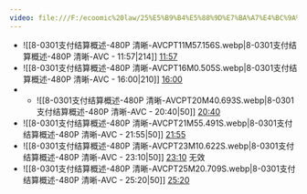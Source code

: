```yaml
---
video: file:///F:/ecoomic%20law/25%E5%B9%B4%E5%88%9D%E7%BA%A7%E4%BC%9A%E8%AE%A1%E5%A4%87%E8%80%83%EF%BC%9A%E9%A9%AC%E5%8B%87%E8%80%81%E5%B8%88%E7%BB%8F%E6%B5%8E%E6%B3%95%E5%9F%BA%E7%A1%80%E7%B2%BE%E8%AE%B2%E7%8F%AD%E5%B7%B2%E6%9B%B4%E6%96%B0%EF%BC%81%E5%A4%87%E8%80%8325%E5%B9%B4%E5%88%9D%E7%BA%A7%E4%BC%9A%E8%AE%A1%E7%9A%84%E5%AE%9D%E5%AD%90%E8%AE%B0%E5%BE%97%E7%82%B9%E8%B5%9E%E6%94%B6%E8%97%8F~/8-0301%E6%94%AF%E4%BB%98%E7%BB%93%E7%AE%97%E6%A6%82%E8%BF%B0-480P%20%E6%B8%85%E6%99%B0-AVC.mp4
---
```


- ![[8-0301支付结算概述-480P 清晰-AVCPT11M57.156S.webp|8-0301支付结算概述-480P 清晰-AVC - 11:57|214]]
 [11:57](file:///F:/ecoomic%20law/25%E5%B9%B4%E5%88%9D%E7%BA%A7%E4%BC%9A%E8%AE%A1%E5%A4%87%E8%80%83%EF%BC%9A%E9%A9%AC%E5%8B%87%E8%80%81%E5%B8%88%E7%BB%8F%E6%B5%8E%E6%B3%95%E5%9F%BA%E7%A1%80%E7%B2%BE%E8%AE%B2%E7%8F%AD%E5%B7%B2%E6%9B%B4%E6%96%B0%EF%BC%81%E5%A4%87%E8%80%8325%E5%B9%B4%E5%88%9D%E7%BA%A7%E4%BC%9A%E8%AE%A1%E7%9A%84%E5%AE%9D%E5%AD%90%E8%AE%B0%E5%BE%97%E7%82%B9%E8%B5%9E%E6%94%B6%E8%97%8F~/8-0301%E6%94%AF%E4%BB%98%E7%BB%93%E7%AE%97%E6%A6%82%E8%BF%B0-480P%20%E6%B8%85%E6%99%B0-AVC.mp4#t=11:57.16) 
- ![[8-0301支付结算概述-480P 清晰-AVCPT16M0.505S.webp|8-0301支付结算概述-480P 清晰-AVC - 16:00|210]] [16:00](file:///F:/ecoomic%20law/25%E5%B9%B4%E5%88%9D%E7%BA%A7%E4%BC%9A%E8%AE%A1%E5%A4%87%E8%80%83%EF%BC%9A%E9%A9%AC%E5%8B%87%E8%80%81%E5%B8%88%E7%BB%8F%E6%B5%8E%E6%B3%95%E5%9F%BA%E7%A1%80%E7%B2%BE%E8%AE%B2%E7%8F%AD%E5%B7%B2%E6%9B%B4%E6%96%B0%EF%BC%81%E5%A4%87%E8%80%8325%E5%B9%B4%E5%88%9D%E7%BA%A7%E4%BC%9A%E8%AE%A1%E7%9A%84%E5%AE%9D%E5%AD%90%E8%AE%B0%E5%BE%97%E7%82%B9%E8%B5%9E%E6%94%B6%E8%97%8F~/8-0301%E6%94%AF%E4%BB%98%E7%BB%93%E7%AE%97%E6%A6%82%E8%BF%B0-480P%20%E6%B8%85%E6%99%B0-AVC.mp4#t=16:00.50) 
- - ![[8-0301支付结算概述-480P 清晰-AVCPT20M40.693S.webp|8-0301支付结算概述-480P 清晰-AVC - 20:40|50]] [20:40](file:///F:/ecoomic%20law/25%E5%B9%B4%E5%88%9D%E7%BA%A7%E4%BC%9A%E8%AE%A1%E5%A4%87%E8%80%83%EF%BC%9A%E9%A9%AC%E5%8B%87%E8%80%81%E5%B8%88%E7%BB%8F%E6%B5%8E%E6%B3%95%E5%9F%BA%E7%A1%80%E7%B2%BE%E8%AE%B2%E7%8F%AD%E5%B7%B2%E6%9B%B4%E6%96%B0%EF%BC%81%E5%A4%87%E8%80%8325%E5%B9%B4%E5%88%9D%E7%BA%A7%E4%BC%9A%E8%AE%A1%E7%9A%84%E5%AE%9D%E5%AD%90%E8%AE%B0%E5%BE%97%E7%82%B9%E8%B5%9E%E6%94%B6%E8%97%8F~/8-0301%E6%94%AF%E4%BB%98%E7%BB%93%E7%AE%97%E6%A6%82%E8%BF%B0-480P%20%E6%B8%85%E6%99%B0-AVC.mp4#t=20:40.69) 
- ![[8-0301支付结算概述-480P 清晰-AVCPT21M55.491S.webp|8-0301支付结算概述-480P 清晰-AVC - 21:55|50]] [21:55](file:///F:/ecoomic%20law/25%E5%B9%B4%E5%88%9D%E7%BA%A7%E4%BC%9A%E8%AE%A1%E5%A4%87%E8%80%83%EF%BC%9A%E9%A9%AC%E5%8B%87%E8%80%81%E5%B8%88%E7%BB%8F%E6%B5%8E%E6%B3%95%E5%9F%BA%E7%A1%80%E7%B2%BE%E8%AE%B2%E7%8F%AD%E5%B7%B2%E6%9B%B4%E6%96%B0%EF%BC%81%E5%A4%87%E8%80%8325%E5%B9%B4%E5%88%9D%E7%BA%A7%E4%BC%9A%E8%AE%A1%E7%9A%84%E5%AE%9D%E5%AD%90%E8%AE%B0%E5%BE%97%E7%82%B9%E8%B5%9E%E6%94%B6%E8%97%8F~/8-0301%E6%94%AF%E4%BB%98%E7%BB%93%E7%AE%97%E6%A6%82%E8%BF%B0-480P%20%E6%B8%85%E6%99%B0-AVC.mp4#t=21:55.49) 
- ![[8-0301支付结算概述-480P 清晰-AVCPT23M10.622S.webp|8-0301支付结算概述-480P 清晰-AVC - 23:10|50]] [23:10](file:///F:/ecoomic%20law/25%E5%B9%B4%E5%88%9D%E7%BA%A7%E4%BC%9A%E8%AE%A1%E5%A4%87%E8%80%83%EF%BC%9A%E9%A9%AC%E5%8B%87%E8%80%81%E5%B8%88%E7%BB%8F%E6%B5%8E%E6%B3%95%E5%9F%BA%E7%A1%80%E7%B2%BE%E8%AE%B2%E7%8F%AD%E5%B7%B2%E6%9B%B4%E6%96%B0%EF%BC%81%E5%A4%87%E8%80%8325%E5%B9%B4%E5%88%9D%E7%BA%A7%E4%BC%9A%E8%AE%A1%E7%9A%84%E5%AE%9D%E5%AD%90%E8%AE%B0%E5%BE%97%E7%82%B9%E8%B5%9E%E6%94%B6%E8%97%8F~/8-0301%E6%94%AF%E4%BB%98%E7%BB%93%E7%AE%97%E6%A6%82%E8%BF%B0-480P%20%E6%B8%85%E6%99%B0-AVC.mp4#t=23:10.62) 无效
- ![[8-0301支付结算概述-480P 清晰-AVCPT25M20.709S.webp|8-0301支付结算概述-480P 清晰-AVC - 25:20|50]] [25:20](file:///F:/ecoomic%20law/25%E5%B9%B4%E5%88%9D%E7%BA%A7%E4%BC%9A%E8%AE%A1%E5%A4%87%E8%80%83%EF%BC%9A%E9%A9%AC%E5%8B%87%E8%80%81%E5%B8%88%E7%BB%8F%E6%B5%8E%E6%B3%95%E5%9F%BA%E7%A1%80%E7%B2%BE%E8%AE%B2%E7%8F%AD%E5%B7%B2%E6%9B%B4%E6%96%B0%EF%BC%81%E5%A4%87%E8%80%8325%E5%B9%B4%E5%88%9D%E7%BA%A7%E4%BC%9A%E8%AE%A1%E7%9A%84%E5%AE%9D%E5%AD%90%E8%AE%B0%E5%BE%97%E7%82%B9%E8%B5%9E%E6%94%B6%E8%97%8F~/8-0301%E6%94%AF%E4%BB%98%E7%BB%93%E7%AE%97%E6%A6%82%E8%BF%B0-480P%20%E6%B8%85%E6%99%B0-AVC.mp4#t=25:20.71) 